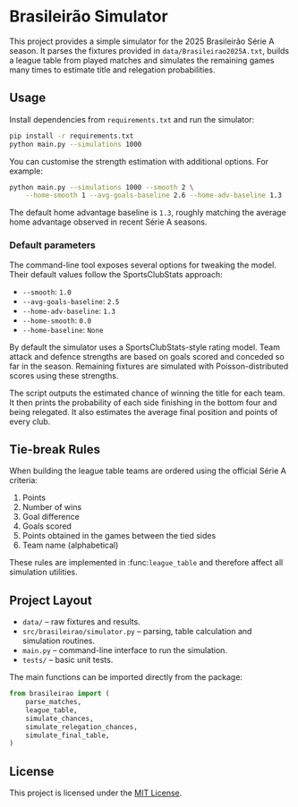 # Brasileirão Simulator

This project provides a simple simulator for the 2025 Brasileirão Série A season. It parses the fixtures provided in `data/Brasileirao2025A.txt`, builds a league table from played matches and simulates the remaining games many times to estimate title and relegation probabilities.

## Usage

Install dependencies from `requirements.txt` and run the simulator:

```bash
pip install -r requirements.txt
python main.py --simulations 1000
```

You can customise the strength estimation with additional options. For example:

```bash
python main.py --simulations 1000 --smooth 2 \
    --home-smooth 1 --avg-goals-baseline 2.6 --home-adv-baseline 1.3
```

The default home advantage baseline is ``1.3``, roughly matching the
average home advantage observed in recent Série A seasons.

### Default parameters

The command-line tool exposes several options for tweaking the model. Their
default values follow the SportsClubStats approach:

- `--smooth`: ``1.0``
- `--avg-goals-baseline`: ``2.5``
- `--home-adv-baseline`: ``1.3``
- `--home-smooth`: ``0.0``
- `--home-baseline`: ``None``

By default the simulator uses a SportsClubStats-style rating model. Team attack and defence strengths are based on goals scored and conceded so far in the season. Remaining fixtures are simulated with Poisson-distributed scores using these strengths.

The script outputs the estimated chance of winning the title for each team. It then prints the probability of each side finishing in the bottom four and being relegated. It also estimates the average final position and points of every club.

## Tie-break Rules

When building the league table teams are ordered using the official Série A criteria:

1. Points
2. Number of wins
3. Goal difference
4. Goals scored
5. Points obtained in the games between the tied sides
6. Team name (alphabetical)

These rules are implemented in :func:`league_table` and therefore affect all simulation utilities.

## Project Layout

- `data/` – raw fixtures and results.
- `src/brasileirao/simulator.py` – parsing, table calculation and simulation routines.
- `main.py` – command-line interface to run the simulation.
- `tests/` – basic unit tests.

The main functions can be imported directly from the package:

```python
from brasileirao import (
    parse_matches,
    league_table,
    simulate_chances,
    simulate_relegation_chances,
    simulate_final_table,
)
```

## License

This project is licensed under the [MIT License](LICENSE).
